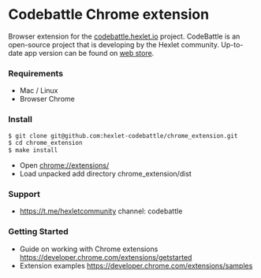# Codebattle Chrome extension

Browser extension for the [codebattle.hexlet.io](https://codebattle.hexlet.io) project.
CodeBattle is an open-source project that is developing by the Hexlet community.
Up-to-date app version can be found on [web store](https://chrome.google.com/webstore/detail/codebattle-web-extension/embfhnfkfobkdohleknckodkmhgmpdli).

### Requirements

- Mac / Linux
- Browser Chrome

### Install

```bash
$ git clone git@github.com:hexlet-codebattle/chrome_extension.git
$ cd chrome_extension
$ make install
```
- Open <chrome://extensions/>
- Load unpacked add directory chrome_extension/dist


### Support

- <https://t.me/hexletcommunity> channel: codebattle


### Getting Started 

- Guide on working with Chrome extensions <https://developer.chrome.com/extensions/getstarted> 
- Extension examples <https://developer.chrome.com/extensions/samples>


